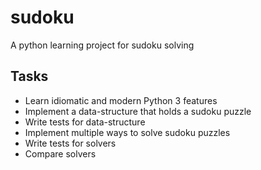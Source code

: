 # sudoku
A python learning project for sudoku solving

## Tasks

- Learn idiomatic and modern Python 3 features
- Implement a data-structure that holds a sudoku puzzle
- Write tests for data-structure
- Implement multiple ways to solve sudoku puzzles
- Write tests for solvers
- Compare solvers
